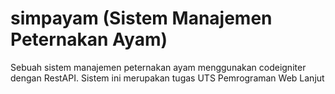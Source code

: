 # simpayam (Sistem Manajemen Peternakan Ayam)
Sebuah sistem manajemen peternakan ayam menggunakan codeigniter dengan RestAPI. Sistem ini merupakan tugas UTS Pemrograman Web Lanjut
